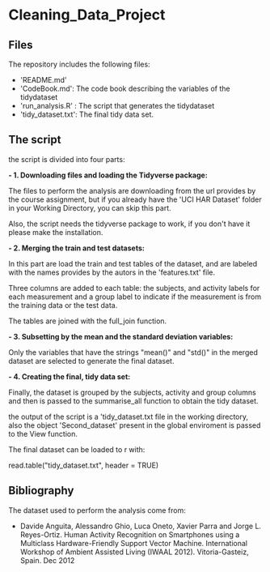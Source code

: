 # Cleaning_Data_Project

## Files 

The repository includes the following files:
- 'README.md'
- 'CodeBook.md': The code book describing the variables of the tidydataset
- 'run_analysis.R' : The script that generates the tidydataset
- 'tidy_dataset.txt': The final tidy data set.  

## The script

the script is divided into four parts: 

**- 1. Downloading files and loading the Tidyverse package:**
  
  The files to perform the analysis are downloading from the url provides 
  by the course assignment, but if you already have the 'UCI HAR Dataset' 
  folder in your Working Directory, you can skip this part. 
  
  Also, the script needs the tidyverse package to work, if you don't have it
  please make the installation. 
  
**- 2. Merging the train and test datasets:**

  In this part are load the train and test tables of the dataset, and are 
  labeled with the names provides by the autors in the 'features.txt' file.
  
  Three columns are added to each table: the subjects, and activity labels for 
  each measurement and a group label to indicate if the measurement is from the 
  training data or the test data. 
  
  The tables are joined with the full_join function. 
  
**- 3. Subsetting by the mean and the standard deviation variables:**

  Only the variables that have the strings "mean()" and "std()" in the 
  merged dataset are selected to generate the final dataset. 
  
**- 4. Creating the final, tidy data set:**
  
  Finally, the dataset is grouped by the subjects, activity and group columns
  and then is passed to the summarise_all function to obtain the tidy dataset.
   
  the output of the script is a 'tidy_dataset.txt file in the working directory, 
  also the object 'Second_dataset' present in the global enviroment is passed to
  the View function. 
  
  The final dataset can be loaded to r with: 
  
  read.table("tidy_dataset.txt", header = TRUE)  
  
## Bibliography 
  The dataset used to perform the analysis come from:
  - Davide Anguita, Alessandro Ghio, Luca Oneto, Xavier Parra and Jorge L. Reyes-Ortiz. Human Activity Recognition on Smartphones using a       Multiclass Hardware-Friendly Support Vector Machine. International Workshop of Ambient Assisted Living (IWAAL 2012). Vitoria-Gasteiz, Spain.   Dec 2012
  
